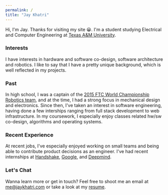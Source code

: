 ```yaml
---
permalink: /
title: "Jay Khatri"
---
```


Hi, I'm Jay. Thanks for visiting my site 😀. I'm a student studying Electrical and Computer Engineering at [Texas A&M University](https://tamu.edu). 
### Interests
 I have interests in hardware and software co-design, software architecture and robotics. I like to say that I have a pretty unique background, which is well reflected in my projects.
 
### Past
In high school, I was a captain of the [2015 FTC World Championship Robotics team](https://www.theledger.com/article/LK/20140313/News/608076751/LL/), and at the time, I had a strong focus in mechanical design and electronics. Since then, I've taken an interest in software engineering, having done a few interships ranging from full stack development to web infrastructure. In my coursework, I especially enjoy classes related hw/sw co-design, algorithms and operating systems.

### Recent Experience
At recent jobs, I've especially enjoyed working on small teams and being able to contribute product decisions as an engineer. I've had recent internships at [Handshake](http://joinhandshake.com), [Google](https://cloud.google.com/), and [Deepmind](https://deepmind.com/).

### Let's Chat
Wanna learn more or get in touch? Feel free to shoot me an email at [me@jaykhatri.com](me@jaykhatri.com) or take a look at my [resume](https://docs.google.com/document/d/1auC-QsBX7Dm-Xrk02X43XvjapgcOH0rUAUeJDlRNHb8/edit?usp=sharing).
